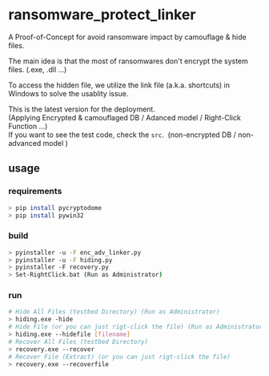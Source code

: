 # ransomware_protect_linker
A Proof-of-Concept for avoid ransomware impact by camouflage & hide files.

The main idea is that the most of ransomwares don't encrypt the system files. (.exe, .dll ...)

To access the hidden file, we utilize the link file (a.k.a. shortcuts) in Windows to solve the usablity issue.

This is the latest version for the deployment.  
(Applying Encrypted & camouflaged DB / Adanced model / Right-Click Function ...)    
If you want to see the test code, check the ```src```. &nbsp;(non-encrypted DB / non-advanced model )  

## usage

### requirements
```bash
> pip install pycryptodome
> pip install pywin32
```

### build
```bash
> pyinstaller -u -F enc_adv_linker.py
> pyinstaller -u -F hiding.py
> pyinstaller -F recovery.py
> Set-RightClick.bat (Run as Administrator)
```
### run
```bash
# Hide All Files (testbed Directory) (Run as Administrator)
> hiding.exe -hide
# Hide File (or you can just rigt-click the file) (Run as Administrator)
> hiding.exe --hidefile [filename]
# Recover All Files (testbed Directory)
> recovery.exe --recover
# Recover File (Extract) (or you can just rigt-click the file)
> recovery.exe --recoverfile
```
